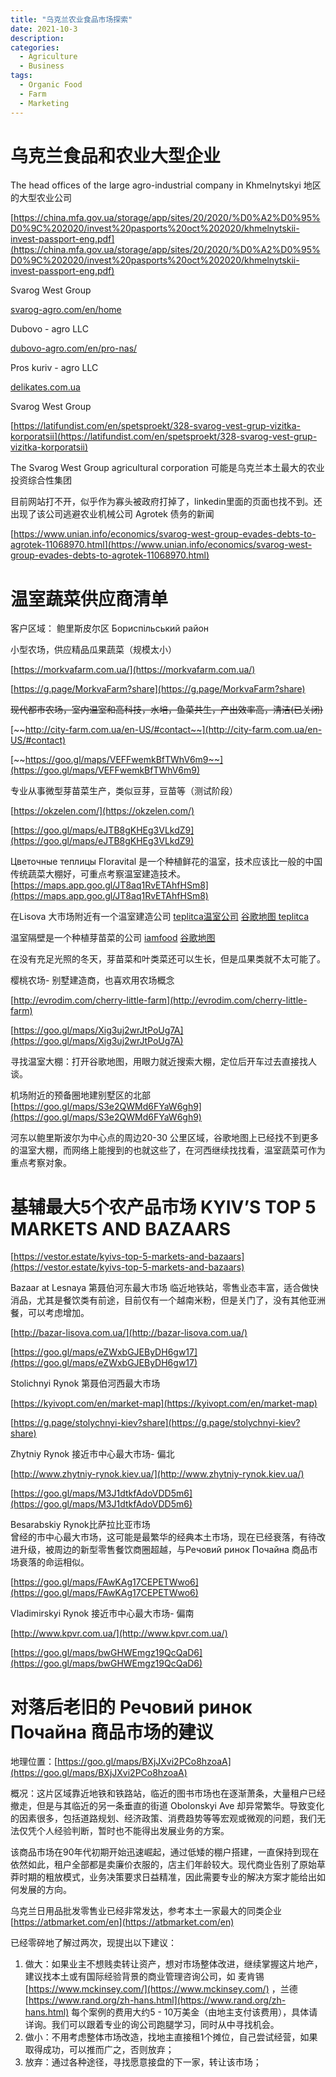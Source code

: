 ```yaml
---
title: "乌克兰农业食品市场探索"
date: 2021-10-3
description: 
categories:
  - Agriculture
  - Business
tags:
  - Organic Food
  - Farm
  - Marketing
---
```



# 乌克兰食品和农业大型企业

The head offices of the large agro-industrial company in Khmelnytskyi 地区的大型农业公司

[https://china.mfa.gov.ua/storage/app/sites/20/2020/%D0%A2%D0%95%D0%9C%202020/invest%20pasports%20oct%202020/khmelnytskii-invest-passport-eng.pdf](https://china.mfa.gov.ua/storage/app/sites/20/2020/%D0%A2%D0%95%D0%9C%202020/invest%20pasports%20oct%202020/khmelnytskii-invest-passport-eng.pdf)

Svarog West Group

[svarog-agro.com/en/home](http://svarog-agro.com/en/home)

Dubovo - agro LLC

[dubovo-agro.com/en/pro-nas/](http://dubovo-agro.com/en/pro-nas/)

Pros kuriv - agro LLC

[delikates.com.ua](http://delikates.com.ua/)

Svarog West Group

[https://latifundist.com/en/spetsproekt/328-svarog-vest-grup-vizitka-korporatsii](https://latifundist.com/en/spetsproekt/328-svarog-vest-grup-vizitka-korporatsii)

The Svarog West Group agricultural corporation 可能是乌克兰本土最大的农业投资综合性集团

目前网站打不开，似乎作为寡头被政府打掉了，linkedin里面的页面也找不到。还出现了该公司逃避农业机械公司 Agrotek 债务的新闻

[https://www.unian.info/economics/svarog-west-group-evades-debts-to-agrotek-11068970.html](https://www.unian.info/economics/svarog-west-group-evades-debts-to-agrotek-11068970.html)

# 温室蔬菜**供应商清单**

客户区域： 鲍里斯皮尔区 Бориспільський район

小型农场，供应精品瓜果蔬菜（规模太小）

[https://morkvafarm.com.ua/](https://morkvafarm.com.ua/)

[https://g.page/MorkvaFarm?share](https://g.page/MorkvaFarm?share)

~~现代都市农场，室内温室和高科技，水培，鱼菜共生，产出效率高，清洁(已关闭)~~

[~~http://city-farm.com.ua/en-US/#contact~~](http://city-farm.com.ua/en-US/#contact)

[~~https://goo.gl/maps/VEFFwemkBfTWhV6m9~~](https://goo.gl/maps/VEFFwemkBfTWhV6m9)

专业从事微型芽苗菜生产，类似豆芽，豆苗等（测试阶段）

[https://okzelen.com/](https://okzelen.com/)

[https://goo.gl/maps/eJTB8gKHEg3VLkdZ9](https://goo.gl/maps/eJTB8gKHEg3VLkdZ9)

Цветочные теплицы Floravital 是一个种植鲜花的温室，技术应该比一般的中国传统蔬菜大棚好，可重点考察温室建造技术。
[https://maps.app.goo.gl/JT8aq1RvETAhfHSm8](https://maps.app.goo.gl/JT8aq1RvETAhfHSm8)

在Lisova 大市场附近有一个温室建造公司
[teplitca温室公司](https://teplitca.com.ua/)
[谷歌地图 teplitca](https://g.page/teplitcakiev?share)

温室隔壁是一个种植芽苗菜的公司
[iamfood](http://iamfood.pp.ua/)
[谷歌地图](https://goo.gl/maps/u7AGGQivy8heN5RZ7)

在没有充足光照的冬天，芽苗菜和叶类菜还可以生长，但是瓜果类就不太可能了。

樱桃农场- 别墅建造商，也喜欢用农场概念

[http://evrodim.com/cherry-little-farm](http://evrodim.com/cherry-little-farm)

[https://goo.gl/maps/Xig3uj2wrJtPoUg7A](https://goo.gl/maps/Xig3uj2wrJtPoUg7A)

寻找温室大棚：打开谷歌地图，用眼力就近搜索大棚，定位后开车过去直接找人谈。

机场附近的预备圈地建别墅区的北部 [https://goo.gl/maps/S3e2QWMd6FYaW6gh9](https://goo.gl/maps/S3e2QWMd6FYaW6gh9)

河东以鲍里斯波尔为中心点的周边20-30 公里区域，谷歌地图上已经找不到更多的温室大棚，而网络上能搜到的也就这些了，在河西继续找找看，温室蔬菜可作为重点考察对象。

# 基辅最大5个农产品市场 KYIV’S TOP 5 MARKETS AND BAZAARS

[https://vestor.estate/kyivs-top-5-markets-and-bazaars](https://vestor.estate/kyivs-top-5-markets-and-bazaars)

Bazaar at Lesnaya 第聂伯河东最大市场
临近地铁站，零售业态丰富，适合做快消品，尤其是餐饮类有前途，目前仅有一个越南米粉，但是关门了，没有其他亚洲餐，可以考虑增加。

[http://bazar-lisova.com.ua/](http://bazar-lisova.com.ua/)

[https://goo.gl/maps/eZWxbGJEByDH6gw17](https://goo.gl/maps/eZWxbGJEByDH6gw17)

Stolichnyi Rynok 第聂伯河西最大市场

[https://kyivopt.com/en/market-map](https://kyivopt.com/en/market-map)

[https://g.page/stolychnyi-kiev?share](https://g.page/stolychnyi-kiev?share)

Zhytniy Rynok 接近市中心最大市场- 偏北

[http://www.zhytniy-rynok.kiev.ua/](http://www.zhytniy-rynok.kiev.ua/)

[https://goo.gl/maps/M3J1dtkfAdoVDD5m6](https://goo.gl/maps/M3J1dtkfAdoVDD5m6)

Besarabskiy Rynok比萨拉比亚市场  
曾经的市中心最大市场，这可能是最繁华的经典本土市场，现在已经衰落，有待改进升级，被周边的新型零售餐饮商圈超越，与Речовий ринок Почайна 商品市场衰落的命运相似。

[https://goo.gl/maps/FAwKAg17CEPETWwo6](https://goo.gl/maps/FAwKAg17CEPETWwo6)

Vladimirskyi Rynok 接近市中心最大市场- 偏南

[http://www.kpvr.com.ua/](http://www.kpvr.com.ua/)

[https://goo.gl/maps/bwGHWEmgz19QcQaD6](https://goo.gl/maps/bwGHWEmgz19QcQaD6)

# **对落后老旧的 Речовий ринок Почайна 商品市场的建议**

地理位置：[https://goo.gl/maps/BXjJXvi2PCo8hzoaA](https://goo.gl/maps/BXjJXvi2PCo8hzoaA)

概况：这片区域靠近地铁和铁路站，临近的图书市场也在逐渐萧条，大量租户已经撤走，但是与其临近的另一条垂直的街道 Obolonskyi Ave 却异常繁华。导致变化的因素很多，包括道路规划、经济政策、消费趋势等等宏观或微观的问题，我们无法仅凭个人经验判断，暂时也不能得出发展业务的方案。

该商品市场在90年代初期开始迅速崛起，通过低矮的棚户搭建，一直保持到现在依然如此，租户全部都是卖廉价衣服的，店主们年龄较大。现代商业告别了原始草莽时期的粗放模式，业务决策要求日益精准，因此需要专业的解决方案才能给出如何发展的方向。

乌克兰日用品批发零售业已经非常发达，参考本土一家最大的同类企业 [https://atbmarket.com/en](https://atbmarket.com/en)

已经零碎地了解过两次，现提出以下建议：

1. 做大：如果业主不想贱卖转让资产，想对市场整体改进，继续掌握这片地产，建议找本土或有国际经验背景的商业管理咨询公司，如
麦肯锡[https://www.mckinsey.com/](https://www.mckinsey.com/) ，兰德[https://www.rand.org/zh-hans.html](https://www.rand.org/zh-hans.html) 
每个案例的费用大约5 - 10万美金（由地主支付该费用），具体请详询。我们可以跟着专业的询公司跑腿学习，同时从中寻找机会。
2. 做小：不用考虑整体市场改造，找地主直接租1个摊位，自己尝试经营，如果取得成功，可以推而广之，否则放弃；
3. 放弃：通过各种途径，寻找愿意接盘的下一家，转让该市场；